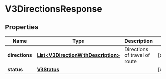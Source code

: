 # V3DirectionsResponse

## Properties
Name | Type | Description | Notes
------------ | ------------- | ------------- | -------------
**directions** | [**List&lt;V3DirectionWithDescription&gt;**](V3DirectionWithDescription.md) | Directions of travel of route |  [optional]
**status** | [**V3Status**](V3Status.md) |  |  [optional]
